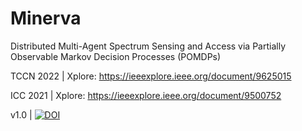 # Minerva
Distributed Multi-Agent Spectrum Sensing and Access via Partially Observable Markov Decision Processes (POMDPs)

TCCN 2022 | Xplore: https://ieeexplore.ieee.org/document/9625015

ICC 2021 | Xplore: https://ieeexplore.ieee.org/document/9500752

v1.0 | [![DOI](https://zenodo.org/badge/224508317.svg)](https://zenodo.org/badge/latestdoi/224508317)
